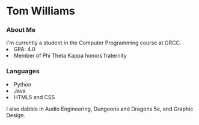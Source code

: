<h1>Tom Williams</h1> 
<h3>About Me</h3>
I'm currently a student in the Computer Programming course at GRCC.
<li>GPA: 4.0</li>
<li>Member of Phi Theta Kappa honors fraternity</li>

<h3>Languages</h3>
<li>Python</li>
<li>Java</li>
<li>HTML5 and CSS</li>

I also dabble in Audio Engineering, Dungeons and Dragons 5e, and Graphic Design.
